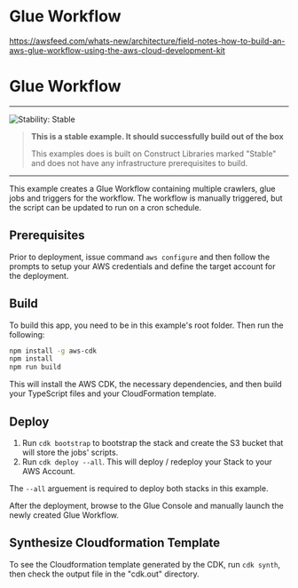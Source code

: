 # Glue Workflow

https://awsfeed.com/whats-new/architecture/field-notes-how-to-build-an-aws-glue-workflow-using-the-aws-cloud-development-kit

# Glue Workflow
<!--BEGIN STABILITY BANNER-->
---

![Stability: Stable](https://img.shields.io/badge/stability-Stable-success.svg?style=for-the-badge)

> **This is a stable example. It should successfully build out of the box**
>
> This examples does is built on Construct Libraries marked "Stable" and does not have any infrastructure prerequisites to build.

---
<!--END STABILITY BANNER-->

This example creates a Glue Workflow containing multiple crawlers, glue jobs and triggers for the workflow.  The workflow is manually triggered, but the script can be updated to run on a cron schedule.

## Prerequisites
Prior to deployment, issue command `aws configure` and then follow the prompts to setup your AWS credentials and define the target account for the deployment.

## Build
To build this app, you need to be in this example's root folder. Then run the following:

```bash
npm install -g aws-cdk
npm install
npm run build
```

This will install the AWS CDK, the necessary dependencies, and then build your TypeScript files and your CloudFormation template.

## Deploy

1. Run `cdk bootstrap` to bootstrap the stack and create the S3 bucket that will store the jobs' scripts.  
2. Run `cdk deploy --all`. This will deploy / redeploy your Stack to your AWS Account. 

The `--all` arguement is required to deploy both stacks in this example. 

After the deployment, browse to the Glue Console and manually launch the newly created Glue Workflow.

## Synthesize Cloudformation Template

To see the Cloudformation template generated by the CDK, run `cdk synth`, then check the output file in the "cdk.out" directory.

